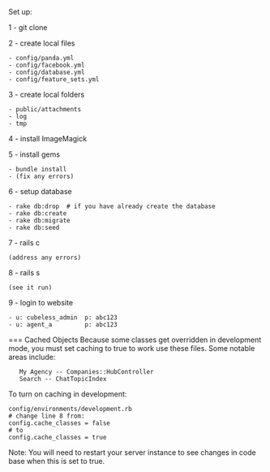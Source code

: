 Set up:

1 - git clone   

2 - create local files

    - config/panda.yml
    - config/facebook.yml
    - config/database.yml
    - config/feature_sets.yml
3 - create local folders       

    - public/attachments
    - log
    - tmp

4 - install ImageMagick

5 - install gems

    - bundle install
    - (fix any errors)

6 - setup database

    - rake db:drop  # if you have already create the database
    - rake db:create
    - rake db:migrate
    - rake db:seed

7 - rails c
    
    (address any errors)

8 - rails s
    
    (see it run)

9 - login to website  

    - u: cubeless_admin  p: abc123
    - u: agent_a         p: abc123
    
=== Cached Objects
Because some classes get overridden in development mode, you must set caching to true to work use these files.  Some notable areas include:

       My Agency -- Companies::HubController
       Search -- ChatTopicIndex
       
To turn on caching in development:

    config/environments/development.rb
    # change line 8 from:
    config.cache_classes = false 
    # to
    config.cache_classes = true
    
Note:  You will need to restart your server instance to see changes in code base when this is set to true.
